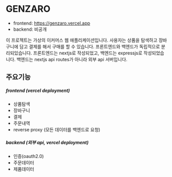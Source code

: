 # GENZARO

- frontend: https://genzaro.vercel.app
- backend: 비공개

이 프로젝트는 가상의 이커머스 웹 애플리케이션입니다. 사용자는 상품을 탐색하고 장바구니에 담고 결제를 해서 구매를 할 수 있습니다.
프론트엔드와 백엔드가 독립적으로 분리되있습니다. 프론트엔드는 nextjs로 작성되었고, 백엔드는 expressjs로 작성되었습니다. 백엔드는 nextjs api routes가 아니라 외부 api 서버입니다.

## 주요기능

##### frontend (vercel deployment)

- 상품탐색
- 장바구니
- 결제
- 주문내역
- reverse proxy (모든 데이터를 백엔드로 요청)

##### backend (외부 api, vercel deployment)

- 인증(oauth2.0)
- 주문데이터
- 제품데이터
